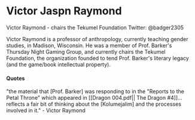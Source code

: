 # Victor Jaspn Raymond
Victor Raymond - chairs the Tekumel Foundation
Twitter: @badger2305

Victor Raymond is a professor of anthropology, currently teaching gender studies, in Madison, Wisconsin. He was a member of Prof. Barker's Thursday Night Gaming Group, and currently chairs the Tekumel Foundation, the organization founded to tend Prof. Barker's literary legacy (and the game/book intellectual property).

#### Quotes
"the material that [Prof. Barker] was responding to in the "Reports to the Petal Throne" which appeared in [[Dragon 004.pdf|| The Dragon #4]]... reflects a fair bit of thinking about the [Kolumejalim] and the processes involved in it." - Victor Raymond
